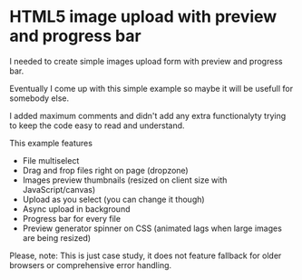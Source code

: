 # HTML5 image upload with preview and progress bar

I needed to create simple images upload form with preview and progress bar.

Eventually I come up with this simple example so maybe it will be usefull for somebody else.

I added maximum comments and didn't add any extra functionalyty trying to keep the code easy to read and understand.

This example features

- File multiselect
- Drag and frop files right on page (dropzone)
- Images preview thumbnails (resized on client size with JavaScript/canvas)
- Upload as you select (you can change it though)
- Async upload in background
- Progress bar for every file
- Preview generator spinner on CSS (animated lags when large images are being resized)

Please, note: This is just case study, it does not feature fallback for older browsers or comprehensive error handling.
